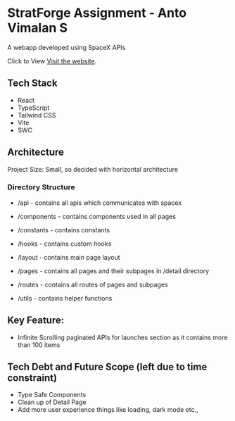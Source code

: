 # StratForge Assignment - Anto Vimalan S

A webapp developed using SpaceX APIs

Click to View [Visit the website](https://stratforge-spacex.vercel.app/).

## Tech Stack
 - React
 - TypeScript
 - Tailwind CSS
 - Vite
 - SWC

## Architecture

Project Size: Small, so decided with horizontal architecture

### Directory Structure

- /api - contains all apis which communicates with spacex

- /components - contains components used in all pages

- /constants - contains constants 

- /hooks - contains custom hooks

- /layout - contains main page layout

- /pages - contains all pages and their subpages in /detail directory

- /routes - contains all routes of pages and subpages

- /utils - contains helper functions

## Key Feature:

- Infinite Scrolling paginated APIs for launches section as it contains more than 100 items

## Tech Debt and Future Scope (left due to time constraint)

- Type Safe Components
- Clean up of Detail Page
- Add more user experience things like loading, dark mode etc.,




